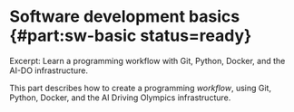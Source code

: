 
# Software development basics {#part:sw-basic status=ready}

Excerpt: Learn a programming workflow with Git, Python, Docker, and the AI-DO infrastructure.

This part describes how to create a programming *workflow*, using Git, Python, Docker, and the AI Driving Olympics
 infrastructure. 

<minitoc/>


